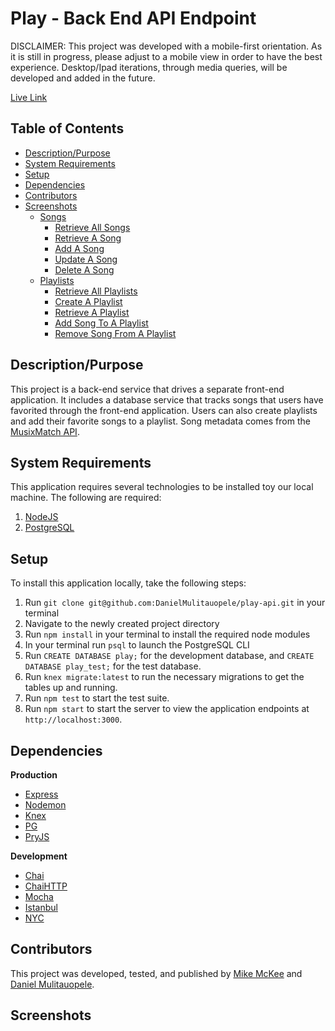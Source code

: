 # Play - Back End API Endpoint

DISCLAIMER: This project was developed with a mobile-first orientation. As it is
still in progress, please adjust to a mobile view in order to have the best experience.
Desktop/Ipad iterations, through media queries, will be developed and added in the future.

[Live Link](https://danielmulitauopele.github.io/play-js/)

## Table of Contents

* [Description/Purpose](#descriptionpurpose)
* [System Requirements](#system-requirements)
* [Setup](#setup)
* [Dependencies](#dependencies)
* [Contributors](#contributors)
* [Screenshots](#screenshots)
    * [Songs](#songs)
        * [Retrieve All Songs](#get-apiv1songs)
        * [Retrieve A Song](#get-apiv1songsid)
        * [Add A Song](#post-apiv1songs)
        * [Update A Song](#patch-apiv1songsid)
        * [Delete A Song](#delete-apiv1songsid)
    * [Playlists](#playlists)
        * [Retrieve All Playlists](#get-apiv1playlists)
        * [Create A Playlist](#post-apiv1playlists)
        * [Retrieve A Playlist](#get-apiv1playlistsplaylist_idsongs)
        * [Add Song To A Playlist](#post-apiv1playlistsplaylist_idsongsid)
        * [Remove Song From A Playlist](#delete-apiv1playlistsplaylist_idsongsid)



## Description/Purpose

This project is a back-end service that drives a separate front-end application.
It includes a database service that tracks songs that users have favorited
through the front-end application. Users can also create playlists and add
their favorite songs to a playlist. Song metadata comes from the [MusixMatch API](https://developer.musixmatch.com/).

## System Requirements

This application requires several technologies to be installed toy our local
machine. The following are required:

1. [NodeJS](https://nodejs.org/en/)
2. [PostgreSQL](https://www.postgresql.org/)

## Setup

To install this application locally, take the following steps:

1. Run `git clone git@github.com:DanielMulitauopele/play-api.git` in your terminal
2. Navigate to the newly created project directory
3. Run `npm install` in your terminal to install the required node modules
4. In your terminal run `psql` to launch the PostgreSQL CLI
5. Run `CREATE DATABASE play;` for the development database, and
`CREATE DATABASE play_test;` for the test database.
6. Run `knex migrate:latest` to run the necessary migrations to get the tables
up and running.
7. Run `npm test` to start the test suite.
8. Run `npm start` to start the server to view the application endpoints at
`http://localhost:3000`.

## Dependencies

**Production**
 - [Express](https://www.npmjs.com/package/express)
 - [Nodemon](https://www.npmjs.com/package/nodemon)
 - [Knex](https://www.npmjs.com/package/knex)
 - [PG](https://www.npmjs.com/package/pg)
 - [PryJS](https://www.npmjs.com/package/pryjs)

**Development**
 - [Chai](https://www.npmjs.com/package/chai)
 - [ChaiHTTP](https://www.npmjs.com/package/chai-http)
 - [Mocha](https://www.npmjs.com/package/mocha)
 - [Istanbul](https://www.npmjs.com/package/istanbul)
 - [NYC](https://www.npmjs.com/package/nyc)

## Contributors

This project was developed, tested, and published by [Mike McKee](https://github.com/mikecm1141/) and [Daniel Mulitauopele](https://github.com/DanielMulitauopele/).

## Screenshots

